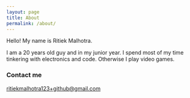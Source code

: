 ```yaml
---
layout: page
title: About
permalink: /about/
---
```


Hello! My name is Ritiek Malhotra.

I am a 20 years old guy and in my junior year. I spend most of my time tinkering with electronics and code.
Otherwise I play video games.

### Contact me

[ritiekmalhotra123+github@gmail.com](mailto:ritiekmalhotra123+github@gmail.com)
